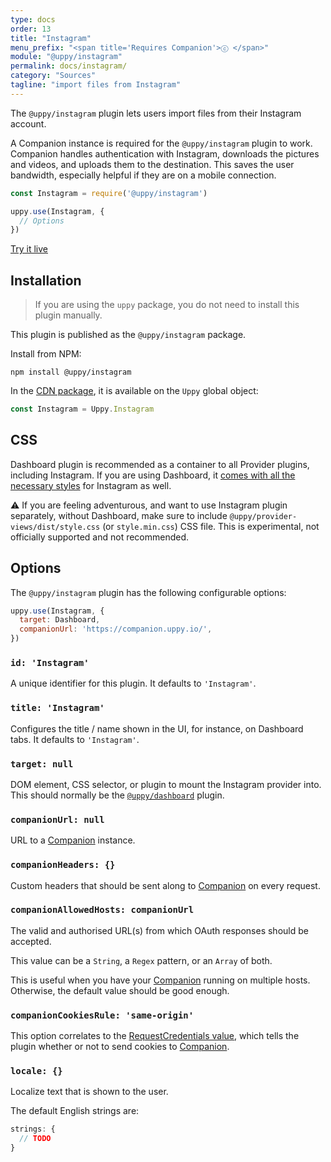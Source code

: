 ```yaml
---
type: docs
order: 13
title: "Instagram"
menu_prefix: "<span title='Requires Companion'>ⓒ </span>"
module: "@uppy/instagram"
permalink: docs/instagram/
category: "Sources"
tagline: "import files from Instagram"
---
```


The `@uppy/instagram` plugin lets users import files from their Instagram account.

A Companion instance is required for the `@uppy/instagram` plugin to work. Companion handles authentication with Instagram, downloads the pictures and videos, and uploads them to the destination. This saves the user bandwidth, especially helpful if they are on a mobile connection.

```js
const Instagram = require('@uppy/instagram')

uppy.use(Instagram, {
  // Options
})
```

<a class="TryButton" href="/examples/dashboard/">Try it live</a>

## Installation

> If you are using the `uppy` package, you do not need to install this plugin manually.

This plugin is published as the `@uppy/instagram` package.

Install from NPM:

```shell
npm install @uppy/instagram
```

In the [CDN package](/docs/#With-a-script-tag), it is available on the `Uppy` global object:

```js
const Instagram = Uppy.Instagram
```

## CSS

Dashboard plugin is recommended as a container to all Provider plugins, including Instagram. If you are using Dashboard, it [comes with all the necessary styles](/docs/dashboard/#CSS) for Instagram as well.

⚠️ If you are feeling adventurous, and want to use Instagram plugin separately, without Dashboard, make sure to include `@uppy/provider-views/dist/style.css` (or `style.min.css`) CSS file. This is experimental, not officially supported and not recommended.

## Options

The `@uppy/instagram` plugin has the following configurable options:

```js
uppy.use(Instagram, {
  target: Dashboard,
  companionUrl: 'https://companion.uppy.io/',
})
```

### `id: 'Instagram'`

A unique identifier for this plugin. It defaults to `'Instagram'`.

### `title: 'Instagram'`

Configures the title / name shown in the UI, for instance, on Dashboard tabs. It defaults to `'Instagram'`.

### `target: null`

DOM element, CSS selector, or plugin to mount the Instagram provider into. This should normally be the [`@uppy/dashboard`](/docs/dashboard) plugin.

### `companionUrl: null`

URL to a [Companion](/docs/companion) instance.

### `companionHeaders: {}`

Custom headers that should be sent along to [Companion](/docs/companion) on every request.

### `companionAllowedHosts: companionUrl`

The valid and authorised URL(s) from which OAuth responses should be accepted.

This value can be a `String`, a `Regex` pattern, or an `Array` of both.

This is useful when you have your [Companion](/docs/companion) running on multiple hosts. Otherwise, the default value should be good enough.

### `companionCookiesRule: 'same-origin'`

This option correlates to the [RequestCredentials value](https://developer.mozilla.org/en-US/docs/Web/API/Request/credentials), which tells the plugin whether or not to send cookies to [Companion](/docs/companion).

### `locale: {}`

Localize text that is shown to the user.

The default English strings are:

```js
strings: {
  // TODO
}
```
